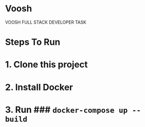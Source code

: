 # Voosh
VOOSH FULL STACK DEVELOPER TASK
# Steps To Run

# 1. Clone this project
# 2. Install Docker
# 3. Run ### `docker-compose up --build`
